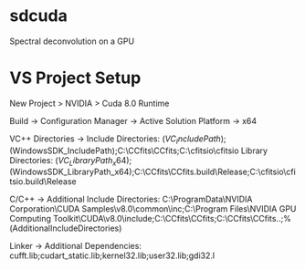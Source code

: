 # sdcuda
Spectral deconvolution on a GPU

# VS Project Setup

New Project > NVIDIA > Cuda 8.0 Runtime

Build -> Configuration Manager -> Active Solution Platform -> x64

VC++ Directories -> 
  Include Directories: $(VC_IncludePath);$(WindowsSDK_IncludePath);C:\CCfits\CCfits;C:\cfitsio\cfitsio
  Library Directories: $(VC_LibraryPath_x64);$(WindowsSDK_LibraryPath_x64);C:\CCfits\CCfits.build\Release;C:\cfitsio\cfitsio.build\Release
  
C/C++ ->
  Additional Include Directories: C:\ProgramData\NVIDIA Corporation\CUDA Samples\v8.0\common\inc;C:\Program Files\NVIDIA GPU Computing Toolkit\CUDA\v8.0\include\;C:\CCfits\CCfits;C:\CCfits\CCfits\..;%(AdditionalIncludeDirectories)

Linker ->
  Additional Dependencies: cufft.lib;cudart_static.lib;kernel32.lib;user32.lib;gdi32.l
